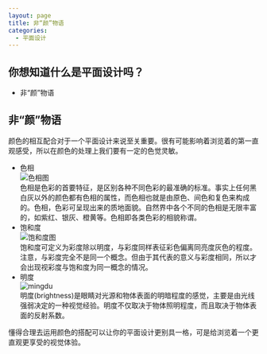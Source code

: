 ```yaml
---
layout: page
title: 非“颜”物语
categories:
  - 平面设计
---
```

## 你想知道什么是平面设计吗？  
* 非“颜”物语
## 非“颜”物语  
颜色的相互配合对于一个平面设计来说至关重要。很有可能影响着浏览着的第一直观感受，所以在颜色的处理上我们要有一定的色觉灵敏。
* 色相  
![色相图](http://image.so.com/view?q=%E8%89%B2%E7%9B%B8&src=tab_www&correct=%E8%89%B2%E7%9B%B8&ancestor=list&cmsid=5e4607efc2dc6623dfe5cf9adb5bebaf&cmran=0&cmras=0&cn=0&gn=0&kn=15&fsn=75&adstar=0#id=d1263670d79e69babad678d158d5b0b3&currsn=0&ps=72&pc=72)  
色相是色彩的首要特征，是区别各种不同色彩的最准确的标准。事实上任何黑白灰以外的颜色都有色相的属性，而色相也就是由原色、间色和复色来构成的。色相，色彩可呈现出来的质地面貌。自然界中各个不同的色相是无限丰富的，如紫红、银灰、橙黄等。色相即各类色彩的相貌称谓。
* 饱和度  
![饱和度图](http://image.so.com/view?q=%E9%A5%B1%E5%92%8C%E5%BA%A6%E9%AB%98%E4%BD%8E%E5%AF%B9%E6%AF%94%E5%9B%BE%E7%89%87&correct=%E9%A5%B1%E5%92%8C%E5%BA%A6%E9%AB%98%E4%BD%8E%E5%AF%B9%E6%AF%94%E5%9B%BE%E7%89%87&ancestor=list&cmsid=cc6c09bbddbb22cd723e636127ad233d&cmran=0&cmras=0&cn=0&gn=0&kn=0&fsn=60&adstar=0#id=ae5d9be4db0ff44654a07094ad8139f8&currsn=0&ps=60&pc=60)  
饱和度可定义为彩度除以明度，与彩度同样表征彩色偏离同亮度灰色的程度。注意，与彩度完全不是同一个概念。但由于其代表的意义与彩度相同，所以才会出现视彩度与饱和度为同一概念的情况。
* 明度  
![mingdu](http://image.so.com/view?q=%E6%98%8E%E5%BA%A6&src=srp&correct=%E6%98%8E%E5%BA%A6&ancestor=list&cmsid=e91613773b7f68c678dccbead960dffd&cmran=0&cmras=0&cn=0&gn=0&kn=6&fsn=66&adstar=0#id=2e4d413c95d1b450ae15408f76a770b6&currsn=0&ps=65&pc=65)  
明度(brightness)是眼睛对光源和物体表面的明暗程度的感觉，主要是由光线强弱决定的一种视觉经验。明度不仅取决于物体照明程度，而且取决于物体表面的反射系数。

懂得合理去运用颜色的搭配可以让你的平面设计更别具一格，可是给浏览着一个更直观更享受的视觉体验。